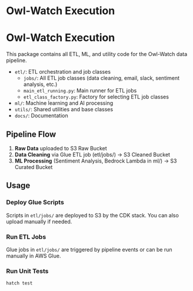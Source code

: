 
# Owl-Watch Execution


# Owl-Watch Execution

This package contains all ETL, ML, and utility code for the Owl-Watch data pipeline.

- `etl/`: ETL orchestration and job classes
  - `jobs/`: All ETL job classes (data cleaning, email, slack, sentiment analysis, etc.)
  - `main_etl_running.py`: Main runner for ETL jobs
  - `etl_class_factory.py`: Factory for selecting ETL job classes
- `ml/`: Machine learning and AI processing
- `utils/`: Shared utilities and base classes
- `docs/`: Documentation

## Pipeline Flow

1. **Raw Data** uploaded to S3 Raw Bucket
2. **Data Cleaning** via Glue ETL job (etl/jobs/) → S3 Cleaned Bucket
3. **ML Processing** (Sentiment Analysis, Bedrock Lambda in ml/) → S3 Curated Bucket

## Usage

### Deploy Glue Scripts
Scripts in `etl/jobs/` are deployed to S3 by the CDK stack. You can also upload manually if needed.

### Run ETL Jobs
Glue jobs in `etl/jobs/` are triggered by pipeline events or can be run manually in AWS Glue.

### Run Unit Tests
```bash
hatch test
```